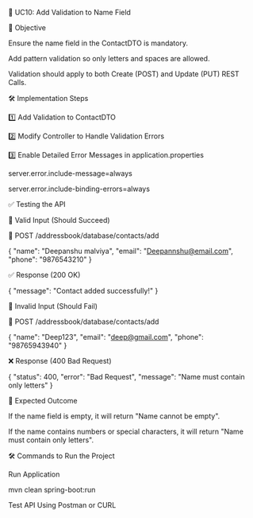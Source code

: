 📌 UC10: Add Validation to Name Field

🚀 Objective

Ensure the name field in the ContactDTO is mandatory.

Add pattern validation so only letters and spaces are allowed.

Validation should apply to both Create (POST) and Update (PUT) REST Calls.

🛠 Implementation Steps

1️⃣ Add Validation to ContactDTO

2️⃣ Modify Controller to Handle Validation Errors

3️⃣ Enable Detailed Error Messages in application.properties

server.error.include-message=always

server.error.include-binding-errors=always

✅ Testing the API

🔹 Valid Input (Should Succeed)

📌 POST /addressbook/database/contacts/add

{
"name": "Deepanshu malviya",
"email": "Deepannshu@email.com",
"phone": "9876543210"
}

✅ Response (200 OK)

{
"message": "Contact added successfully!"
}

🔹 Invalid Input (Should Fail)

📌 POST /addressbook/database/contacts/add

{
"name": "Deep123",
"email": "deep@gmail.com",
"phone": "98765943940"
}

❌ Response (400 Bad Request)

{
"status": 400,
"error": "Bad Request",
"message": "Name must contain only letters"
}

🎯 Expected Outcome

If the name field is empty, it will return "Name cannot be empty".

If the name contains numbers or special characters, it will return "Name must contain only letters".

🛠 Commands to Run the Project

Run Application

mvn clean spring-boot:run

Test API Using Postman or CURL